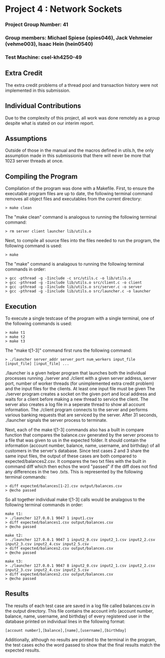 # Project 4 : Network Sockets
### Project Group Number: 41
### Group members: Michael Spiese (spies046), Jack Vehmeier (vehme003), Isaac Hein (hein0540) 
### Test Machine: csel-kh4250-49

## Extra Credit
The extra credit problems of a thread pool and transaction history were not implemented in this submission.

## Individual Contributions
Due to the complexity of this project, all work was done remotely as a group despite what is stated on our interim report.

## Assumptions
Outside of those in the manual and the macros defined in utils.h, the only assumption made in this submissionis 
that there will never be more that 1023 server threads at once.

## Compiling the Program
Compilation of the program was done with a Makefile. First, to ensure the executable program files
are up to date, the following terminal command removes all object files and executables from the
current directory:

	> make clean
	
The "make clean" command is analogous to running the following terminal command:

	> rm server client launcher lib/utils.o

Next, to compile all source files into the files needed to run the program, the following command is used:

	> make
	
The "make" command is analagous to running the following terminal commands in order:
	
	> gcc -pthread -g -Iinclude -c src/utils.c -o lib/utils.o
	> gcc -pthread -g -Iinclude lib/utils.o src/client.c -o client
	> gcc -pthread -g -Iinclude lib/utils.o src/server.c -o server
	> gcc -pthread -g -Iinclude lib/utils.o src/launcher.c -o launcher

## Execution
To execute a single testcase of the program with a single terminal, one of the following commands is used:

	> make t1
	> make t2
	> make t3
	
The "make t[1-3]" command first runs the following command:

	> ./launcher server_addr server_port num_workers input_file [input_file] [input_file] ...

./launcher is a given helper program that launches both the individual processes running ./server and ./client with a given server address, server port, 
number of worker threads (for unimplemented extra credit problem) and the input files for the clients. At least one input file must be given The ./server 
program creates a socket on the given port and local address and waits for a client before making a new thread to service the client. The server also creates 
a log file in a seperate thread to show all account information. The ./client program connects to the server and performs various banking requests that are 
serviced by the server. After 31 seconds, ./launcher signals the server process to terminate.

Next, each of the make t[1-3] commands also has a built in compare function that compares the balance.csv generated by the server process to a file that was 
given to us in the expected folder. It should contain the information (account number, balance, name, username, and birthday) of all customers in the server's 
database. Since test cases 2 and 3 share the same input files, the output of these cases are both compared to expected/balances2.csv. It compares the two txt 
files with the built in command diff which then echos the word "passed" if the diff does not find any differences in the two .txts. This is represented by the 
following terminal commands: 

	> diff expected/balances[1-2].csv output/balances.csv
	> @echo passed


So all together individual make t[1-3] calls would be analagous to the following terminal commands in order:

	make t1:
	> ./launcher 127.0.0.1 9047 1 input1.csv
	> diff expected/balances1.csv output/balances.csv
	> @echo passed

	make t2:
	> ./launcher 127.0.0.1 9047 1 input2_0.csv input2_1.csv input2_2.csv input2_3.csv input2_4.csv input2_5.csv
	> diff expected/balances2.csv output/balances.csv
	> @echo passed

	make t3:
	> ./launcher 127.0.0.1 9047 8 input2_0.csv input2_1.csv input2_2.csv input2_3.csv input2_4.csv input2_5.csv
	> diff expected/balances2.csv output/balances.csv
	> @echo passed


## Results
The results of each test case are saved in a log file called balances.csv in the output directory. This file contains the account info (account number,
balance, name, username, and birthday) of every registered user in the database printed on individual lines in the following format:

	[account number],[balance],[name],[username],[birthday]

Additionally, although no results are printed to the terminal in the program, the test cases echo the word passed to show that the final results match the 
expected results.
	

